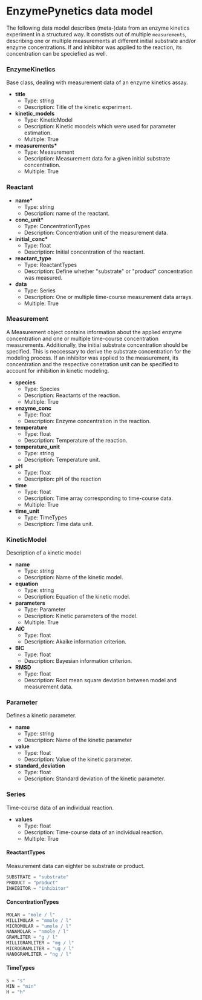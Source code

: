 # EnzymePynetics data model

The following data model describes (meta-)data from an enzyme kinetics experiment in a structured way. It constists out of multiple ```measurements```, describing one or multiple measurements at different initial substrate and/or enzyme concentrations. If and inhibitor was applied to the reaction, its concentration can be speciefied as well.

### EnzymeKinetics

Base class, dealing with measurement data of an enzyme kinetics assay.

- __title__
  - Type: string
  - Description: Title of the kinetic experiment.
- __kinetic_models__
  - Type: KineticModel
  - Description: Kinetic moodels which were used for parameter estimation.
  - Multiple: True
- __measurements*__
  - Type: Measurement
  - Description: Measurement data for a given initial substrate concentration.
  - Multiple: True

### Reactant

- __name*__
  - Type: string
  - Description: name of the reactant.
- __conc_unit*__
  - Type: ConcentrationTypes
  - Description: Concentration unit of the measurement data.
- __initial_conc*__
  - Type: float
  - Description: Initial concentration of the reactant.
- __reactant_type__
  - Type: ReactantTypes
  - Description: Define whether "substrate" or "product" concentration was measured.
- __data__
  - Type: Series
  - Description: One or multiple time-course measurement data arrays.
  - Multiple: True

### Measurement

A Measurement object contains information about the applied enzyme concentration and one or multiple time-course concentration measurements. Additionally, the initial substrate concentration should be specified. This is neccessary to derive the substrate concentration for the modeling process. If an inhibitor was applied to the measurement, its concentration and the respective conetration unit can be specified to account for inhibition in kinetic modeling.

- __species__
  - Type: Species
  - Description: Reactants of the reaction.
  - Multiple: True
- __enzyme_conc__
  - Type: float
  - Description: Enzyme concentration in the reaction.
- __temperature__
  - Type: float
  - Description: Temperature of the reaction.
- __temperature_unit__
  - Type: string
  - Description: Temperature unit.
- __pH__
  - Type: float
  - Description: pH of the reaction
- __time__
  - Type: float
  - Description: Time array corresponding to time-course data.
  - Multiple: True
- __time_unit__
  - Type: TimeTypes
  - Description: Time data unit.

### KineticModel

Description of a kinetic model

- __name__
  - Type: string
  - Description: Name of the kinetic model.
- __equation__
  - Type: string
  - Description: Equation of the kinetic model.
- __parameters__
  - Type: Parameter
  - Description: Kinetic parameters of the model.
  - Multiple: True
- __AIC__
  - Type: float
  - Description: Akaike information criterion.
- __BIC__
  - Type: float
  - Description: Bayesian information criterion.
- __RMSD__
  - Type: float
  - Description: Root mean square deviation between model and measurement data.

### Parameter

Defines a kinetic parameter.

- __name__
  - Type: string
  - Description: Name of the kinetic parameter
- __value__
  - Type: float
  - Description: Value of the kinetic parameter.
- __standard_deviation__
  - Type: float
  - Description: Standard deviation of the kinetic parameter.

### Series

Time-course data of an individual reaction.

- __values__
  - Type: float
  - Description: Time-course data of an individual reaction.
  - Multiple: True

#### ReactantTypes

Measurement data can eighter be substrate or product.

```python
SUBSTRATE = "substrate"
PRODUCT = "product"
INHIBITOR = "inhibitor"
```

#### ConcentrationTypes

```python
MOLAR = "mole / l"
MILLIMOLAR = "mmole / l"
MICROMOLAR = "umole / l"
NANAMOLAR = "nmole / l"
GRAMLITER = "g / l"
MILLIGRAMLITER = "mg / l"
MICROGRAMLITER = "ug / l"
NANOGRAMLITER = "ng / l"
```

#### TimeTypes

```python
S = "s"
MIN = "min"
H = "h"
```
